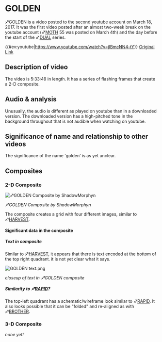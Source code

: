 # GOLDEN

♐GOLDEN is a video posted to the second youtube account on March 18,
2017. It was the first video posted after an almost two-week break on
the youtube account (♐[MOTH](MOTH "wikilink") 55 was posted on March
4th) and the day before the start of the ♐[DUAL](DUAL "wikilink")
series.

{{\#ev:youtube|<https://www.youtube.com/watch?v=jlBmcNN4-tY>}} [Original Link](https://youtu.be/c2kTtzjAtf8)

## Description of video

The video is 5:33:49 in length. It has a series of flashing frames that
create a 2-D composite.

## Audio & analysis

Unusually, the audio is different as played on youtube than in a
downloaded version. The downloaded version has a high-pitched tone in
the background throughout that is not audible when watching on youtube.

## Significance of name and relationship to other videos

The significance of the name 'golden' is as yet unclear.

## Composites

### 2-D Composite

![♐GOLDEN Composite by ShadowMorphyn](_GOLDEN.png)

*♐GOLDEN Composite by ShadowMorphyn*

The composite creates a grid with four different images, similar to
♐[HARVEST](HARVEST "wikilink").

#### Significant data in the composite

##### Text in composite

Similar to ♐[HARVEST](HARVEST "wikilink"), it appears that there is text
encoded at the bottom of the top right quadrant. it is not yet clear
what it says.

![ GOLDEN text.png](_GOLDEN_text.png " GOLDEN text.png")

*closeup of text in ♐GOLDEN composite*

##### Similarity to ♐[RAPID](RAPID "wikilink")?

The top-left quadrant has a schematic/wireframe look similar to
♐[RAPID](RAPID "wikilink"). It also looks possible that it can be
"folded" and re-aligned as with ♐[BROTHER](BROTHER "wikilink").

### 3-D Composite

*none yet\!*

